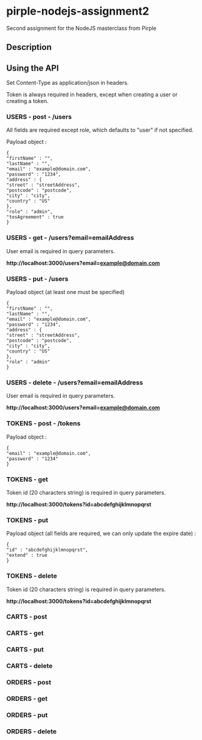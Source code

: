 # pirple-nodejs-assignment2

Second assignment for the NodeJS masterclass from Pirple

## Description

## Using the API

Set Content-Type as application/json in headers.

Token is always required in headers, except when creating a user or creating a token.

### USERS - post - /users

All fields are required except role, which defaults to "user" if not specified.

Payload object :

```
{
"firstName" : "",
"lastName" : "",
"email" : "example@domain.com",
"password" : "1234",
"address" : {
"street" : "streetAddress",
"postcode" : "postcode",
"city" : "city",
"country" : "US"
},
"role" : "admin",
"tosAgreement" : true
}
```

### USERS - get - /users?email=emailAddress

User email is required in query parameters.

**http://localhost:3000/users?email=example@domain.com**

### USERS - put - /users

Payload object \(at least one must be specified\)

```
{
"firstName" : "",
"lastName" : "",
"email" : "example@domain.com",
"password" : "1234",
"address" : {
"street" : "streetAddress",
"postcode" : "postcode",
"city" : "city",
"country" : "US"
},
"role" : "admin"
}
```

### USERS - delete - /users?email=emailAddress

User email is required in query parameters.

**http://localhost:3000/users?email=example@domain.com**

### TOKENS - post - /tokens

Payload object :

```
{
"email" : "example@domain.com",
"password" : "1234"
}
```

### TOKENS - get

Token id \(20 characters string\) is required in query parameters.

**http://localhost:3000/tokens?id=abcdefghijklmnopqrst**

### TOKENS - put

Payload object \(all fields are required, we can only update the expire date\) :

```
{
"id" : "abcdefghijklmnopqrst",
"extend" : true
}
```

### TOKENS - delete

Token id \(20 characters string\) is required in query parameters.

**http://localhost:3000/tokens?id=abcdefghijklmnopqrst**

### CARTS - post

### CARTS - get

### CARTS - put

### CARTS - delete

### ORDERS - post

### ORDERS - get

### ORDERS - put

### ORDERS - delete
